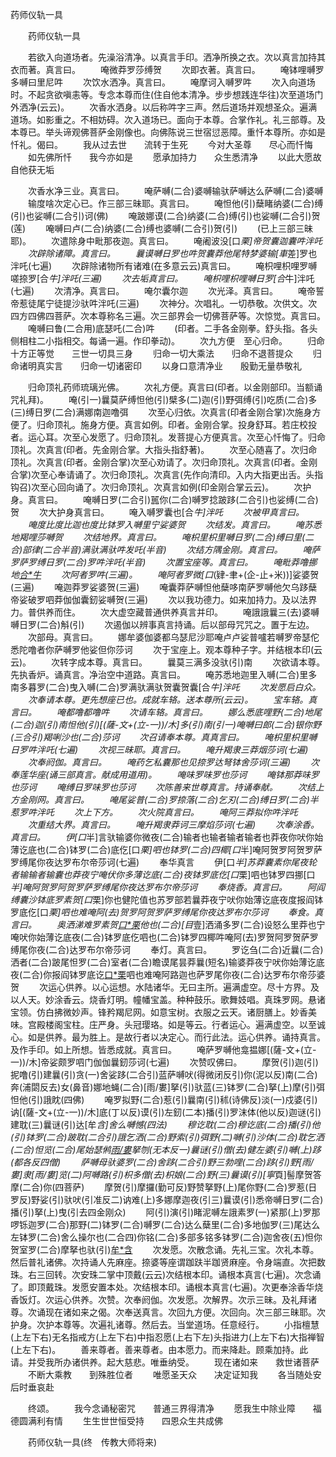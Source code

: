   药师仪轨一具
　　




　　药师仪轨一具

　　若欲入向道场者。先澡浴清净。以真言手印。洒净所换之衣。次以真言加持其衣而著。真言曰。
　　唵微莽罗莎缚贺
　　次即衣著。真言曰。
　　唵钵哩嚩罗多嚩曰里尼吽
　　次饮水洒净。真言曰。
　　唵摩诃入嚩罗吽
　　次入向道场时。不起贪欲嗔恚等。专念本尊而住(住自他本清净。步步想践连华往)次至道场门外洒净(云云)。
　　次香水洒身。以后称吽字三声。然后道场并观想圣众。遍满道场。如影重之。不相妨碍。次入道场已。面向于本尊。合掌作礼。礼三部尊。及本尊已。举头谛观佛菩萨金刚像也。向佛陈说三世宿愆恶障。重忏本尊所。亦如是忏礼。偈曰。
　　我从过去世　　流转于生死
　　今对大圣尊　　尽心而忏悔
　　如先佛所忏　　我今亦如是
　　愿承加持力　　众生悉清净
　　以此大愿故　　自他获无垢

　　次香水净三业。真言曰。
　　唵萨嚩(二合)婆嚩输驮萨嚩达么萨嚩(二合)婆嚩
　　输度啥次定心已。作三部三昧耶。真言曰。
　　唵怛他(引)蘖睹纳婆(二合)缚(引)也娑嚩(二合引)诃(佛)
　　唵跛娜谟(二合)纳婆(二合)缚(引)也娑嚩(二合引)贺(莲)
　　唵嚩曰卢(二合)纳婆(二合)缚也婆嚩(二合引)贺(引)
　　(已上三部三昧耶)。
　　次遣除身中毗那夜迦。真言曰。
　　唵阇波没[口*栗]帝贺囊迦囊吽泮吒
　　次辟除诸障。真言曰。
　　曩谟嚩日罗也吽贺囊莽他尾特梦婆输[車*差]罗也泮吒(七遍)
　　次辟除诸物所有诸难(在多意云云)真言曰。
　　唵枳哩枳哩罗嚩嗟捺罗[合*牛]泮吒(三遍)
　　次去垢真言曰。
　　唵枳哩枳哩嚩日罗[合*牛]泮吒(七遍)
　　次清净。真言曰。
　　唵尔囊尔迦
　　次光泽。真言曰。
　　唵帝誓帝惹徒尾宁徒提沙驮吽泮吒(三遍)
　　次神分。次唱礼。一切恭敬。次供文。次四方四佛四菩萨。次本尊称名三遍。次三部界会一切佛菩萨等。次惊觉。真言曰。
　　唵嚩曰鲁(二合用)底瑟吒(二合)吽
　　(印者。二手各金刚拳。舒头指。各头侧相柱二小指相交。每诵一遍。作印拳动)。
　　次九方便　至心归命。
　　归命十方正等觉　　三世一切具三身
　　归命一切大乘法　　归命不退菩提众
　　归命诸明真实言　　归命一切诸密印
　　以身口意清净业　　殷勤无量恭敬礼

　　归命顶礼药师琉璃光佛。
　　次礼方便。真言曰(印者。以金刚部印。当额诵咒礼拜)。
　　唵(引一)曩莫萨缚怛他(引)檗多(二)迦(引)野弭缚(引)吃质(二合)多(三)缚日罗(二合)满娜南迦噜弭
　　次至心归依。次真言(印者金刚合掌)次施身方便了。归命顶礼。施身方便。真言如例。印者。金刚合掌。投身舒耳。若庄校投者。运心耳。次至心发愿了。归命顶礼。发菩提心方便真言。次至心忏悔了。归命顶礼。次真言(印者。先金刚合掌。大指头指舒著)。
　　次至心随喜了。次归命顶礼。次真言(印者。金刚合掌)次至心劝请了。次归命顶礼。次真言(印者。金刚合掌)次至心奉请诵了。次归命顶礼。次真言(先作向清印。入内大指更出舌。头指钩召)次至心回向诵了。次归命顶礼。次真言如例(印金刚合掌云云)。
　　次护身。真言曰。
　　唵嚩日罗(二合引)嚚你(二合)嚩罗捻跛跢(二合引)也娑缚(二合)贺
　　次大护身真言曰。
　　唵入嚩罗囊也[合*牛]泮吒
　　次被甲真言曰。
　　唵度比度比迦也度比钵罗入嚩里宁娑婆贺
　　次结发。真言曰。
　　唵苏悉地羯哩莎嚩贺
　　次结地界。真言曰。
　　唵枳里枳里嚩日罗(二合)缚曰里(二合)部律(二合半音)满驮满驮吽发吒(半音)
　　次结方隅金刚。真言曰。
　　唵萨罗萨罗缚日罗(二合)罗吽泮吒(半音)
　　次置宝座等。真言曰。
　　唵毗莽噜挪地[合*牛](三遍)
　　次阿者罗吽(三遍)。
　　唵阿者罗微[口*(肄-聿+(企-止+米))]娑婆贺(三遍)
　　唵迦莽罗娑婆贺(三遍)
　　唵囊莽萨嚩怛他蘖哆南萨罗嚩他欠乌跢蘖帝娑破罗呬莽伽伽囊釰娑嚩贺(三遍)
　　次以我功德力。如来加持力。及以法界力。普供养而住。
　　次大虚空藏普通供养真言并印。
　　唵誐誐曩三(去)婆嚩嚩日罗(二合)斛(引)
　　次遏伽以辨事真言持诵。后以部母咒咒之。置于左边。
　　次部母。真言曰。
　　娜牟婆伽婆都乌瑟尼沙耶唵卢卢娑普嚧若嚩罗帝瑟佗悉陀噜者你萨嚩罗他娑但你莎诃
　　次于宝座上。观本尊种子字。并结根本印(云云)。
　　次转字成本尊。真言曰。
　　曩莫三满多没驮(引)南
　　次欲请本尊。先执香炉。诵真言。净治空中道路。真言曰。
　　唵苏悉地迦里入嚩(二合)里多南多暮罗(二合)曳入嚩(二合)罗满驮满驮贺囊贺囊[合*牛]泮吒
　　次发愿启白众。
　　次奉请本尊。更先想座已也。成就车辂。送本尊所(云云)。
　　宝车辂。真言曰。
　　唵都噜都噜吽
　　次请车辂。真言曰。
　　娜么悉底哩野(二合)地尾(二合)迦(引)南怛他(引)[(薩-文+(立-一))/木]多(引)南(引一)唵嚩曰郎(二合)银你野(三合引)羯唎沙也(二合)莎诃
　　次召请奉本尊。真真言曰。
　　唵枳里枳里嚩日罗吽泮吒(七遍)
　　次视三昧耶。真言曰。
　　唵升羯隶三莽烟莎诃(七遍)
　　次奉阏伽。真言曰。
　　唵药乞私囊那也见捺罗达弩钵舍莎诃(三遍)
　　次奉莲华座(诵三部真言。献成用道用)。
　　唵味罗味罗也莎诃
　　唵钵那莽味罗也莎诃
　　唵缚日罗味罗也莎诃
　　次陈善来世尊真言。持诵奉献。
　　次结上方金刚网。真言曰。
　　唵尾娑普(二合)罗捺落(二合)乞刃(二合)缚日罗(二合)半惹罗吽泮吒
　　次上下方。
　　次火院真言曰。
　　唵阿三莽拟你吽泮吒
　　次重结大界。真言曰。
　　唵升羯隶莽诃三摩焰莎诃(七遍)
　　次奉涂香。真言曰。
　　伊[口*半]言驮输婆你微夜(二合)输者也输者输者输者也莽夜你吠你始薄讫底也(二合)钵罗(二合)底仡[口*栗]呬也钵罗(二合)四椰[口*半]唵阿贺罗阿贺罗萨罗缚尾你夜达罗布尔帝莎诃(七遍)
　　奉华真言
　　伊[口*半]苏莽囊素你尾夜轮者输输者输囊也莽夜宁唵伏你多薄讫底(二合)夜钵罗底仡[口*栗]呬也钵罗四挪[口*半]唵阿贺罗阿贺罗萨罗缚尾你夜达罗布尔帝莎诃
　　奉烧香。真言曰。
　　阿阎缚囊沙钵底罗素贺[口*栗]你也健陀值也苏罗部若曩莽夜宁吠你始薄讫底夜度报阎钵罗底仡[口*栗]呬也难唵阿(去)贺罗阿贺罗萨罗缚尾你夜达罗布尔莎诃
　　奉食。真言曰。
　　奥洒涕难罗素贺[口*栗](二合)他也(二合)[目*壹]洒涌多罗(二合)设怒么里莽也宁唵吠你始薄讫底夜(二合)钵罗底仡呬也(二合)钵罗四椰吽唵阿(去)罗贺阿罗贺萨罗缚尾你夜(二合)达罗布尔帝莎诃
　　奉灯。真言曰。
　　罗讫刍(二合)近曩(二合)洒者(二合)跛尾怛罗(二合)室者(二合)瞻谟尾昙莽曩(短名)输婆莽夜宁吠你始薄讫底夜(二合)你报阎钵罗底讫[口*栗](二合)呬也难唵阿路迦也萨罗尾你夜(二合)达罗布尔帝莎婆贺
　　次运心供养。以心运想。水陆诸华。无曰主所。遍满虚空。尽十方界。及以人天。妙涂香云。烧香灯明。幢幡宝盖。种种鼓乐。歌舞妓唱。真珠罗网。悬诸宝领。仿白拂微妙声。锋矜羯尼网。如意宝树。衣服之云天。诸厨膳上。妙香美味。宫殿楼阁宝柱。庄严身。头冠璎珞。如是等云。行者运心。遍满虚空。以至诚心。如是供养。最为胜上。是故行者以决定心。而行此法。运心供养。诵持真言。及作手印。如上所想。皆悉成就。真言曰。
　　唵萨罗嚩他龛揾娜[(薩-文+(立-一))/木]帝娑颇罗呬门伽伽曩釰莎诃(七遍)
　　次赞叹佛曰。
　　摩贺(引)迦(引)抳噜(引)建曩(引)贪(一)舍娑跢(二合引)蓝萨嚩吠(得微闭反引)你(泥以反)南(二合)奔(浦閟反去)女(鼻音)娜地蝇(二合)[雨/婁]拏(引)驮蓝(三)钵罗(二合)拏(上)摩(引)弭怛他(引)誐眈(四佛)
　　唵罗拟野(二合)惹(引)曩南(引)秫(诗佛反)淡(一)戍婆(引)讷[(薩-文+(立-一))/木]底(丁以反)谟(引)左釰(二本)播(引)罗沫体(他以反)迦谜(引)建耽(三)曩谜(引)达[牟*含]舍么嚩憾(四法)
　　穆讫耽(二合)穆讫底(二合)播(引)他(引)钵罗(二合)跛耽(二合引)誐乞洒(二合)野索(引)弭野(二)嚩(引)沙体(二合)耽乞洒(二合)怛览(二合)尾始瑟鸺[雨/婁](上)拏刎(无本反一)曩谜(引)僧(去)健左婆(引)嚩(上)跢(都各反四僧)
　　萨嚩母驮婆罗(二合)舍跢(二合引)野三勃哩(二合)跢(引)野[雨/婁]隶[雨/婁]览(二)阿嚩路(引)枳多僧(去)枳娘(二合)野(三)曩谟(引)[寧*頁]髻摩贺答摩(二合)你(四菩萨)
　　摩贺(引)摩攞(勤可反)野赞拏野(上)尾你野(二合)罗惹(日罗反)野娑(引)驮吠(引准反二)讷难(上)多娜摩迦夜(引三)曩谟(引)悉帝嚩日罗(二合)播(引)拏(上)曳(引去四金刚众)
　　阿(引)演(引)睹泥嚩左誐素罗(一)紧那(上)罗那啰铄迦罗(二合)那野(二)钵罗(二合)嚩罗(二合)达么蘖里(二合)多地伽罗(三)尾达么左钵罗(二合)舍么操尔也(二合四)你铭(二合)多部多铭多钵罗(二合)迦舍夜(五)怛你贺室罗(二合)摩拏也驮(引)[牟*含](引六二合诸天)
　　次发愿。次散念诵。先礼三宝。次礼本尊。然后普礼诸佛。次持诵人先麻座。捺婆等座谓跏趺半跏贤麻座。令身端直。次把数珠。右三回转。次安珠二掌中顶戴(云云)次结根本印。诵根本真言(七遍)。次念诵了。即顶戴珠。发愿安置本处。次结根本印。诵根本真言(七遍)。次更奉涂香华烧香饭灯。次运心供养。次赞。次奉阏伽。次发愿。次解界。次示三昧。及礼拜诸尊。次诵现在诸如来之偈。次奉送真言。次回九方便。次回向。次三部三昧耶。次护身。次护本尊等。次遍礼诸尊。然后去。当堂道场。任意经行。
　　小指檀慧(上左下右)无名指戒方(上左下右)中指忍愿(上右下左)头指进力(上左下右)大指禅智(上左下右)。
　　善来尊者。善来尊者。由本愿力。而来降赴。顾乘加持。此请。并受我所办诸供养。起大慈悲。唯垂纳受。
　　现在诸如来　　救世诸菩萨
　　不断大乘教　　到殊胜位者
　　唯愿圣天众　　决定证知我
　　各当随处安　　后时垂哀赴

　　终颂。
　　我今念诵秘密咒　　普通三界得清净
　　愿我生中除业障　　福德圆满利有情
　　生生世世恒受持　　四恩众生共成佛


　　药师仪轨一具(终　传教大师将来)


